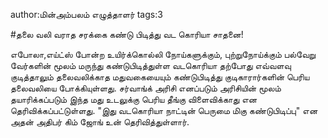 author:மின்அம்பலம் எழுத்தாளர்
tags:3

#தலை வலி வராத சரக்கை கண்டு பிடித்து வட கொரியா சாதனை!

எபோலா,எய்ட்ஸ் போன்ற உயிர்க்கொல்லி நோய்களுக்கும், புற்றுநோய்க்கும் பல்வேறு வேர்களின் மூலம் மருந்து கண்டுபிடித்துள்ள வடகொரியா தற்போது எவ்வளவு குடித்தாலும் தலைவலிக்காத மதுவகையையும் கண்டுபிடித்து குடிகாரார்களின் பெரிய தலைவலியை போக்கியுள்ளது. சர்வாங்க் அரிசி எனப்படும் அரிசியின் மூலம் தயாரிக்கப்படும் இந்த மது உடலுக்கு பெரிய தீங்கு விளைவிக்காது என தெரிவிக்கப்பட்டுள்ளது. "இது வடகொரியா நாட்டின் பெருமை மிகு கண்டுபிடிப்பு"  என அதன் அதிபர் கிம் ஜோங் உன் தெரிவித்துள்ளார்.
